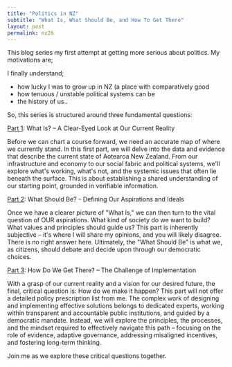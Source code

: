 ```yaml
---
title: "Politics in NZ"
subtitle: "What Is, What Should Be, and How To Get There"
layout: post
permalink: nz26
---
```


This blog series my first attempt at getting more serious about politics. My motivations are;

I finally understand;

- how lucky I was to grow up in NZ (a place with comparatively good
- how tenuous / unstable political systems can be
- the history of us..

So, this series is structured around three fundamental questions:

[Part 1]({{site.baseurl}}/nz26-what-is/): What Is? – A Clear-Eyed Look at Our Current Reality

Before we can chart a course forward, we need an accurate map of where we currently stand. In this first part, we will delve into the data and evidence that describe the current state of Aotearoa New Zealand. From our infrastructure and economy to our social fabric and political systems, we'll explore what's working, what's not, and the systemic issues that often lie beneath the surface. This is about establishing a shared understanding of our starting point, grounded in verifiable information.

<!-- in principle we should be able to agree on this! -->

[Part 2]({{site.baseurl}}/nz26-what-should-be/): What Should Be? – Defining Our Aspirations and Ideals

Once we have a clearer picture of "What Is," we can then turn to the vital question of OUR aspirations. What kind of society do we want to build? What values and principles should guide us? This part is inherently subjective – it's where I will share my opinions, and you will likely disagree. There is no right answer here. Ultimately, the "What Should Be" is what we, as citizens, should debate and decide upon through our democratic choices.

<!-- so we need a system that gives everyone equal power in choosing 'what should be'. this is democracy! -->

[Part 3]({{site.baseurl}}/nz26-how/): How Do We Get There? – The Challenge of Implementation

With a grasp of our current reality and a vision for our desired future, the final, critical question is: How do we make it happen? This part will not offer a detailed policy prescription list from me. The complex work of designing and implementing effective solutions belongs to dedicated experts, working within transparent and accountable public institutions, and guided by a democratic mandate. Instead, we will explore the principles, the processes, and the mindset required to effectively navigate this path – focusing on the role of evidence, adaptive governance, addressing misaligned incentives, and fostering long-term thinking.

Join me as we explore these critical questions together.